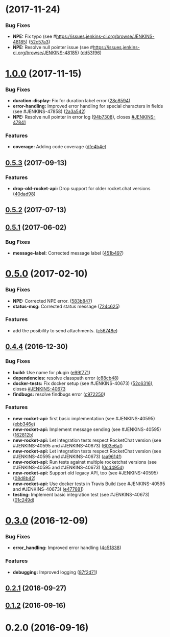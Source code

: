 <a name=""></a>
# [](https://github.com/jenkinsci/rocketchatnotifier-plugin/compare/1.0.3...v) (2017-11-24)


### Bug Fixes

* **NPE:** Fix typo (see #https://issues.jenkins-ci.org/browse/JENKINS-48185) ([52c57a3](https://github.com/jenkinsci/rocketchatnotifier-plugin/commit/52c57a3))
* **NPE:** Resolve null pointer issue (see #https://issues.jenkins-ci.org/browse/JENKINS-48185) ([dd53f96](https://github.com/jenkinsci/rocketchatnotifier-plugin/commit/dd53f96))



<a name="1.0.0"></a>
# [1.0.0](https://github.com/jenkinsci/rocketchatnotifier-plugin/compare/0.5.5...v1.0.0) (2017-11-15)


### Bug Fixes

* **duration-display:** Fix for duration label error ([28c8594](https://github.com/jenkinsci/rocketchatnotifier-plugin/commit/28c8594))
* **error-handling:** Improved error handling for special characters in fields (see #JENKINS-47858) ([2a3a542](https://github.com/jenkinsci/rocketchatnotifier-plugin/commit/2a3a542))
* **NPE:** Resolve null pointer in error log ([94b7308](https://github.com/jenkinsci/rocketchatnotifier-plugin/commit/94b7308)), closes [#JENKINS-47841](https://github.com/jenkinsci/rocketchatnotifier-plugin/issues/JENKINS-47841)


### Features

* **coverage:** Adding code coverage ([dfe4b4e](https://github.com/jenkinsci/rocketchatnotifier-plugin/commit/dfe4b4e))



<a name="0.5.3"></a>
## [0.5.3](https://github.com/jenkinsci/rocketchatnotifier-plugin/compare/0.5.3...v0.5.3) (2017-09-13)


### Features

* **drop-old-rocket-api:** Drop support for older rocket.chat versions ([40dad98](https://github.com/jenkinsci/rocketchatnotifier-plugin/commit/40dad98))



<a name="0.5.2"></a>
## [0.5.2](https://github.com/jenkinsci/rocketchatnotifier-plugin/compare/0.5.2...v0.5.2) (2017-07-13)



<a name="0.5.1"></a>
## [0.5.1](https://github.com/jenkinsci/rocketchatnotifier-plugin/compare/v0.5.0...v0.5.1) (2017-06-02)


### Bug Fixes

* **message-label:** Corrected message label ([451b497](https://github.com/jenkinsci/rocketchatnotifier-plugin/commit/451b497))



<a name="0.5.0"></a>
# [0.5.0](https://github.com/jenkinsci/rocketchatnotifier-plugin/compare/v0.4.4...v0.5.0) (2017-02-10)


### Bug Fixes

* **NPE:** Corrected NPE error. ([583b847](https://github.com/jenkinsci/rocketchatnotifier-plugin/commit/583b847))
* **status-msg:** Corrected status message ([724c625](https://github.com/jenkinsci/rocketchatnotifier-plugin/commit/724c625))


### Features

* add the posibility to send attachments. ([c56748e](https://github.com/jenkinsci/rocketchatnotifier-plugin/commit/c56748e))



<a name="0.4.4"></a>
## [0.4.4](https://github.com/jenkinsci/rocketchatnotifier-plugin/compare/v0.4.1...v0.4.4) (2016-12-30)


### Bug Fixes

* **build:** Use name for plugin ([e99f771](https://github.com/jenkinsci/rocketchatnotifier-plugin/commit/e99f771))
* **dependencies:** resolve classpath error ([c88cb48](https://github.com/jenkinsci/rocketchatnotifier-plugin/commit/c88cb48))
* **docker-tests:** Fix docker setup (see #JENKINS-40673) ([52c6316](https://github.com/jenkinsci/rocketchatnotifier-plugin/commit/52c6316)), closes [#JENKINS-40673](https://github.com/jenkinsci/rocketchatnotifier-plugin/issues/JENKINS-40673)
* **findbugs:** resolve findbugs error ([c972250](https://github.com/jenkinsci/rocketchatnotifier-plugin/commit/c972250))


### Features

* **new-rocket-api:** first basic implementation (see #JENKINS-40595) ([ebb346e](https://github.com/jenkinsci/rocketchatnotifier-plugin/commit/ebb346e))
* **new-rocket-api:** Implement message sending (see #JENKINS-40595) ([162812b](https://github.com/jenkinsci/rocketchatnotifier-plugin/commit/162812b))
* **new-rocket-api:** Let integration tests respect RocketChat version (see #JENKINS-40595 and #JENKINS-40673) ([603e6af](https://github.com/jenkinsci/rocketchatnotifier-plugin/commit/603e6af))
* **new-rocket-api:** Let integration tests respect RocketChat version (see #JENKINS-40595 and #JENKINS-40673) ([aa9614f](https://github.com/jenkinsci/rocketchatnotifier-plugin/commit/aa9614f))
* **new-rocket-api:** Run tests against multiple rocketchat versions (see #JENKINS-40595 and #JENKINS-40673) ([0cd495d](https://github.com/jenkinsci/rocketchatnotifier-plugin/commit/0cd495d))
* **new-rocket-api:** Support old legacy API, too (see #JENKINS-40595) ([08d8b42](https://github.com/jenkinsci/rocketchatnotifier-plugin/commit/08d8b42))
* **new-rocket-api:** Use docker tests in Travis Build (see #JENKINS-40595 and #JENKINS-40673) ([e477881](https://github.com/jenkinsci/rocketchatnotifier-plugin/commit/e477881))
* **testing:** Implement basic integration test (see #JENKINS-40673) ([01c249d](https://github.com/jenkinsci/rocketchatnotifier-plugin/commit/01c249d))



<a name="0.3.0"></a>
# [0.3.0](https://github.com/jenkinsci/rocketchatnotifier-plugin/compare/v0.2.1...v0.3.0) (2016-12-09)


### Bug Fixes

* **error_handling:** Improved error handling ([4c51838](https://github.com/jenkinsci/rocketchatnotifier-plugin/commit/4c51838))


### Features

* **debugging:** Improved logging ([87f2d71](https://github.com/jenkinsci/rocketchatnotifier-plugin/commit/87f2d71))



<a name="0.2.1"></a>
## [0.2.1](https://github.com/jenkinsci/rocketchatnotifier-plugin/compare/v0.1.2...v0.2.1) (2016-09-27)



<a name="0.1.2"></a>
## [0.1.2](https://github.com/jenkinsci/rocketchatnotifier-plugin/compare/v0.2.0...v0.1.2) (2016-09-16)



<a name="0.2.0"></a>
# 0.2.0 (2016-09-16)



